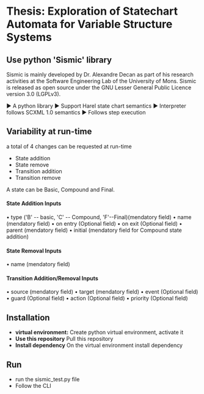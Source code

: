 # Thesis: Exploration of Statechart Automata for Variable Structure Systems

## Use python 'Sismic' library

Sismic is mainly developed by Dr. Alexandre Decan as part of his research activities at the Software Engineering Lab of the University of Mons. Sismic is released as open source under the GNU Lesser General Public Licence version 3.0 (LGPLv3).

▶ A python library
▶ Support Harel state chart semantics
▶ Interpreter follows SCXML 1.0 semantics
▶ Follows step execution


## Variability at run-time
a total of 4 changes can be requested at run-time
- State addition
- State remove
- Transition addition
- Transition remove

A state can be Basic, Compound and Final. 

#### State Addition Inputs 
• type ('B' -- basic, 'C' -- Compound, 'F'--Final)(mendatory field)
• name (mendatory field)
• on entry (Optional field)
• on exit (Optional field)
• parent (mendatory field) 
• initial (mendatory field for Compound state addition)

#### State Removal Inputs 
• name (mendatory field)

#### Transition Addition/Removal Inputs
• source (mendatory field)
• target (mendatory field)
• event (Optional field)
• guard (Optional field)
• action (Optional field)
• priority (Optional field)





## Installation
- **virtual environment:** Create python virtual environment, activate it
- **Use this repository** Pull this repository
- **Install dependency** On the virtual environment install dependency

## Run
- run the sismic_test.py file 
- Follow the CLI




